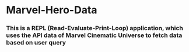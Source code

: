 # Marvel-Hero-Data

<h3> This is a REPL (Read-Evaluate-Print-Loop) application, which uses the API data of Marvel Cinematic Universe to fetch data based on user query </h3>
